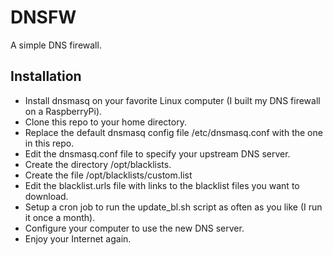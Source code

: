 # DNSFW
A simple DNS firewall.

## Installation

* Install dnsmasq on your favorite Linux computer (I built my DNS firewall on a RaspberryPi).
* Clone this repo to your home directory.
* Replace the default dnsmasq config file /etc/dnsmasq.conf with the one in this repo.
* Edit the dnsmasq.conf file to specify your upstream DNS server.
* Create the directory /opt/blacklists.
* Create the file /opt/blacklists/custom.list
* Edit the blacklist.urls file with links to the blacklist files you want to download.
* Setup a cron job to run the update_bl.sh script as often as you like (I run it once a month).
* Configure your computer to use the new DNS server.
* Enjoy your Internet again.
